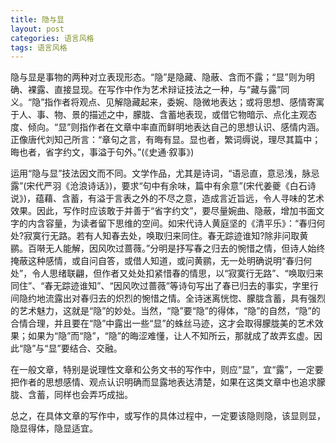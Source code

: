 ```yaml
---
title: 隐与显
layout: post
categories: 语言风格
tags: 语言风格
---
```


隐与显是事物的两种对立表现形态。“隐”是隐藏、隐蔽、含而不露；“显”则为明确、裸露、直接显现。在写作中作为艺术辩证技法之一种，与“藏与露”同义。“隐”指作者将观点、见解隐藏起来，委婉、隐微地表达；或将思想、感情寄寓于人、事、物、景的描述之中，朦胧、含蓄地表现，或借它物暗示、点化主观态度、倾向。“显”则指作者在文章中率直而鲜明地表达自己的思想认识、感情内涵。正像唐代刘知己所言：“章句之言，有晦有显。显也者，繁词缛说，理尽其篇中；晦也者，省字约文，事溢于句外。”(《史通·叙事》)

运用“隐与显”技法因文而不同。文学作品，尤其是诗词，“语忌直，意忌浅，脉忌露”(宋代严羽《沧浪诗话》)，要求“句中有余味，篇中有余意”(宋代姜夔《白石诗说》)，蕴藉、含蓄，有溢于言表之外的不尽之意，造成言近旨远，令人寻味的艺术效果。因此，写作时应该敢于并善于“省字约文”，要尽量婉曲、隐蔽，增加书面文字的内含容量，为读者留下思维的空间。如宋代诗人黄庭坚的《清平乐》：“春归何处?寂寞行无路。若有人知春去处，唤取归来同住。春无踪迹谁知?除非问取黄鹂。百啭无人能解，因风吹过蔷薇。”分明是抒写春之归去的惋惜之情，但诗人始终掩蔽这种感情，或自问自答，或借人知道，或问黄鹂，无一处明确说明“春归何处”，令人思绪联翩，但作者又处处扣紧惜春的情思，以“寂寞行无路”、“唤取归来同住”、“春无踪迹谁知”、“因风吹过蔷薇”等诗句写出了春已归去的事实，字里行间隐约地流露出对春归去的炽烈的惋惜之情。全诗迷离恍惚、朦胧含蓄，具有强烈的艺术魅力，这就是“隐”的妙处。当然，“隐”要“隐”的得体，“隐”的自然，“隐”的合情合理，并且要在“隐”中露出一些“显”的蛛丝马迹，这才会取得朦胧美的艺术效果；如果为“隐”而“隐”，“隐”的晦涩难懂，让人不知所云，那就成了故弄玄虚。因此“隐”与“显”要结合、交融。

在一般文章，特别是说理性文章和公务文书的写作中，则应“显”，宜“露”，一定要把作者的思想感情、观点认识明确而显露地表达清楚，如果在这类文章中也追求朦胧、含蓄，同样也会弄巧成拙。

总之，在具体文章的写作中，或写作的具体过程中，一定要该隐则隐，该显则显，隐显得体，隐显适宜。 